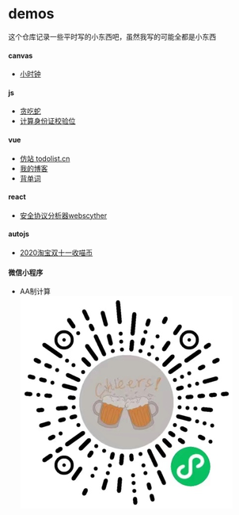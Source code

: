 # demos

这个仓库记录一些平时写的小东西吧，虽然我写的可能全都是小东西


#### canvas

- [小时钟](https://codepen.io/longwayya/pen/KKVezpB)

#### js

- [贪吃蛇](https://longwayya.github.io/greedySnake/)
- [计算身份证校验位](https://longwayya.github.io/demos/idCard.html)

#### vue

- [仿站 todolist.cn](https://longwayya.github.io/demos/todolist.cn.html)
- [我的博客](https://longwayya.github.io)
- [背单词](https://longwayya.github.io/demos/words/)

#### react

- [安全协议分析器webscyther](https://longwayya.github.io/webScyther/) 

#### autojs

- [2020淘宝双十一收喵币](https://juejin.im/post/6886126428677472269)

#### 微信小程序

- AA制计算
![小程序码](https://raw.githubusercontent.com/longwayya/image/master/img/202303111606999.jpg)
